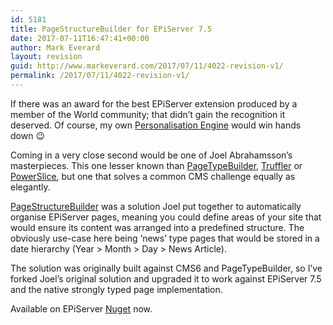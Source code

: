 ```yaml
---
id: 5181
title: PageStructureBuilder for EPiServer 7.5
date: 2017-07-11T16:47:41+00:00
author: Mark Everard
layout: revision
guid: http://www.markeverard.com/2017/07/11/4022-revision-v1/
permalink: /2017/07/11/4022-revision-v1/
---
```

If there was an award for the best EPiServer extension produced by a member of the World community; that didn&#8217;t gain the recognition it deserved. Of course, my own <a title="EPiServer Personalization Engine" href="http://www.markeverard.com/2011/05/13/episerver-personalization-engine/" target="_blank">Personalisation Engine</a> would win hands down 😉

Coming in a very close second would be one of Joel Abrahamsson&#8217;s masterpieces. This one lesser known than <a title="Page Type Builder is an open source extension for EPiServer CMS version 5 and 6" href="http://joelabrahamsson.com/tag/page-type-builder/" target="_blank">PageTypeBuilder</a>, <a title="Truffler has been renamed to EPiServer Find" href="http://joelabrahamsson.com/introducing-truffler-advanced-search-made-easy/" target="_blank">Truffler</a> or <a title="PowerSlice - List and create content easily" href="http://joelabrahamsson.com/powerslice/" target="_blank">PowerSlice</a>, but one that solves a common CMS challenge equally as elegantly.

<a title="Automatically organize EPiServer pages " href="http://joelabrahamsson.com/automatically-organize-episerver-pages/" target="_blank">PageStructureBuilder</a> was a solution Joel put together to automatically organise EPiServer pages, meaning you could define areas of your site that would ensure its content was arranged into a predefined structure. The obviously use-case here being &#8216;news&#8217; type pages that would be stored in a date hierarchy (Year > Month > Day > News Article).

The solution was originally built against CMS6 and PageTypeBuilder, so I&#8217;ve forked Joel&#8217;s original solution and upgraded it to work against EPiServer 7.5 and the native strongly typed page implementation.

Available on EPiServer <a title="PageStructureBuilder on the EPiServer Nuget feed" href="http://nuget.episerver.com/en/OtherPages/Package/?packageId=PageStructureBuilder" target="_blank">Nuget</a> now.

&nbsp;